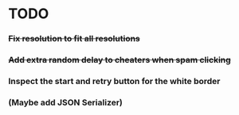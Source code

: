 # TODO

### ~~Fix resolution to fit all resolutions~~
### ~~Add extra random delay to cheaters when spam clicking~~
### Inspect the start and retry button for the white border
### (Maybe add JSON Serializer)